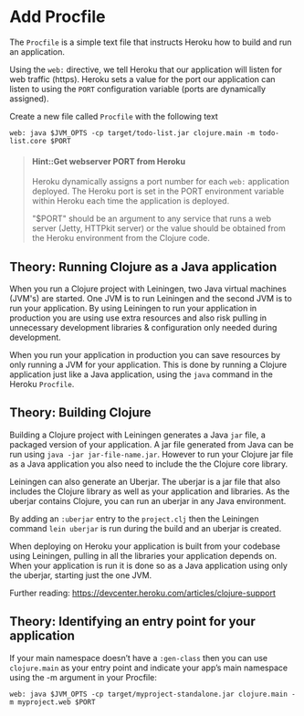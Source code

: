# Add Procfile

The `Procfile` is a simple text file that instructs Heroku how to build and run an application.

Using the `web:` directive, we tell Heroku that our application will listen for web traffic (https).  Heroku sets a value for the port our application can listen to using the `PORT` configuration variable (ports are dynamically assigned).

Create a new file called `Procfile` with the following text

```none
web: java $JVM_OPTS -cp target/todo-list.jar clojure.main -m todo-list.core $PORT
```

> #### Hint::Get webserver PORT from Heroku
> Heroku dynamically assigns a port number for each `web:` application deployed.  The Heroku port is set in the PORT environment variable within Heroku each time the application is deployed.
>
> "$PORT" should be an argument to any service that runs a web server (Jetty, HTTPkit server) or the value should be obtained from the Heroku environment from the Clojure code.


## Theory: Running Clojure as a Java application

When you run a Clojure project with Leiningen, two Java virtual machines (JVM's) are started.  One JVM is to run Leiningen and the second JVM is to run your application.  By using Leiningen to run your application in production you are using use extra resources and also risk pulling in unnecessary development libraries & configuration only needed during development.

When you run your application in production you can save resources by only running a JVM for your application.  This is done by running a Clojure application just like a Java application, using the `java` command in the Heroku `Procfile`.


## Theory: Building Clojure

Building a Clojure project with Leiningen generates a Java `jar` file, a packaged version of your application.  A jar file generated from Java can be run using `java -jar jar-file-name.jar`.  However to run your Clojure jar file as a Java application you also need to include the the Clojure core library.

Leiningen can also generate an Uberjar.  The uberjar is a jar file that also includes the Clojure library as well as your application and libraries.  As the uberjar contains Clojure, you can run an uberjar in any Java environment.

By adding an `:uberjar` entry to the `project.clj` then the Leiningen command `lein uberjar` is run during the build and an uberjar is created.

When deploying on Heroku your application is built from your codebase using Leiningen, pulling in all the libraries your application depends on.  When your application is run it is done so as a Java application using only the uberjar, starting just the one JVM.

Further reading: https://devcenter.heroku.com/articles/clojure-support


## Theory: Identifying an entry point for your application

If your main namespace doesn’t have a `:gen-class` then you can use `clojure.main` as your entry point and indicate your app’s main namespace using the -m argument in your Procfile:

```none
web: java $JVM_OPTS -cp target/myproject-standalone.jar clojure.main -m myproject.web $PORT
```
